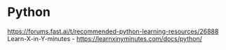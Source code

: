 # Python

https://forums.fast.ai/t/recommended-python-learning-resources/26888
Learn-X-in-Y-minutes - https://learnxinyminutes.com/docs/python/